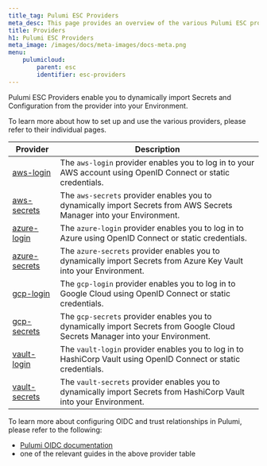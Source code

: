 ```yaml
---
title_tag: Pulumi ESC Providers
meta_desc: This page provides an overview of the various Pulumi ESC providers.
title: Providers
h1: Pulumi ESC Providers
meta_image: /images/docs/meta-images/docs-meta.png
menu:
    pulumicloud:
        parent: esc
        identifier: esc-providers
---
```


Pulumi ESC Providers enable you to dynamically import Secrets and Configuration from the provider into your Environment.

To learn more about how to set up and use the various providers, please refer to their individual pages.

| Provider                                                         | Description                                                                                                                   |
|------------------------------------------------------------------|-------------------------------------------------------------------------------------------------------------------------------|
| [aws-login](/docs/pulumi-cloud/esc/providers/aws-login/)         | The `aws-login` provider enables you to log in to your AWS account using OpenID Connect or static credentials.                |
| [aws-secrets](/docs/pulumi-cloud/esc/providers/aws-secrets/)     | The `aws-secrets` provider enables you to dynamically import Secrets from AWS Secrets Manager into your Environment.          |
| [azure-login](/docs/pulumi-cloud/esc/providers/azure-login/)     | The `azure-login` provider enables you to log in to Azure using OpenID Connect or static credentials.                         |
| [azure-secrets](/docs/pulumi-cloud/esc/providers/azure-secrets/) | The `azure-secrets` provider enables you to dynamically import Secrets from Azure Key Vault into your Environment.            |
| [gcp-login](/docs/pulumi-cloud/esc/providers/gcp-login/)         | The `gcp-login` provider enables you to log in to Google Cloud using OpenID Connect or static credentials.                    |
| [gcp-secrets](/docs/pulumi-cloud/esc/providers/gcp-secrets/)     | The `gcp-secrets` provider enables you to dynamically import Secrets from Google Cloud Secrets Manager into your Environment. |
| [vault-login](/docs/pulumi-cloud/esc/providers/vault-login/)     | The `vault-login` provider enables you to log in to HashiCorp Vault using OpenID Connect or static credentials.               |
| [vault-secrets](/docs/pulumi-cloud/esc/providers/vault-secrets/) | The `vault-secrets` provider enables you to dynamically import Secrets from HashiCorp Vault into your Environment.            |

To learn more about configuring OIDC and trust relationships in Pulumi, please refer to the following:

* [Pulumi OIDC documentation](/docs/pulumi-cloud/oidc/)
* one of the relevant guides in the above provider table

